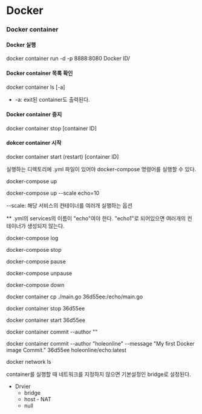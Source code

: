 # Docker

### Docker container

#### Docker 실행

docker container run -d -p 8888:8080 Docker ID/



#### Docker container 목록 확인

docker container ls [-a]

- -a: exit된 container도 출력된다.



#### Docker container 중지

docker container stop [container ID]



#### dokcer container 시작

docker container start (restart) [container ID]





실행하는 디렉토리에 .yml 파일이 있어야 docker-compose 명령어를 실행할 수 있다.

docker-compose up

docker-compose up --scale echo=10

--scale: 해당 서비스의 컨테이너를 여러개 실행하는 옵션

** .yml의 services의 이름이 "echo"여야 한다. "echo1"로 되어있으면 여러개의 컨테이너가 생성되지 않는다.

docker-compose log

docker-compose stop

docker-compose pause

docker-compose unpause

docker-compose down





docker container cp ./main.go 36d55ee:/echo/main.go

docker container stop 36d55ee

docker container start 36d55ee

docker container commit --author ""

docker container commit --author "holeonline" --message "My first Docker image Commit." 36d55ee holeonline/echo:latest







docker network ls

container를 실행할 때 네트워크를 지정하지 않으면 기본설정인 bridge로 설정된다.

* Drvier
  * bridge
  * host - NAT
  * null

